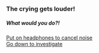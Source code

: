 ### The crying gets louder!

##### What would you do?!
[Put on headphones to cancel noise](knock.md)  
[Go down to investigate](basement.md)

